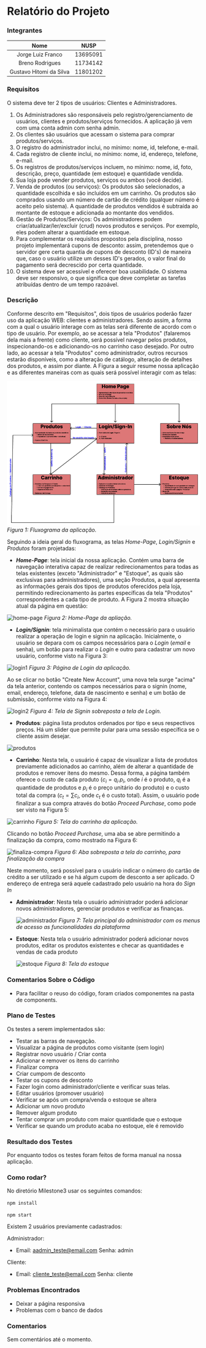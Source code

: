 
# Relatório do Projeto

### Integrantes

|          Nome           |   NUSP   |
| :---------------------: | :------: |
|    Jorge Luiz Franco    | 13695091 |
|     Breno Rodrigues     | 11734142 |
| Gustavo Hitomi da Silva | 11801202 |

### Requisitos

O sistema deve ter 2 tipos de usuários: Clientes e Administradores.

1. Os Administradores são responsáveis pelo registro/gerenciamento de usuários, clientes e produtos/serviços fornecidos. A aplicação já vem com uma conta admin com senha admin.
2. Os clientes são usuários que acessam o sistema para comprar produtos/serviços.
3. O registro do administrador inclui, no mínimo: nome, id, telefone, e-mail.
4. Cada registro de cliente inclui, no mínimo: nome, id, endereço, telefone, e-mail.
5. Os registros de produtos/serviços incluem, no mínimo: nome, id, foto, descrição, preço, quantidade (em estoque) e quantidade vendida.
6. Sua loja pode vender produtos, serviços ou ambos (você decide).
7. Venda de produtos (ou serviços): Os produtos são selecionados, a quantidade escolhida e são incluídos em um carrinho. Os produtos são comprados usando um número de cartão de crédito (qualquer número é aceito pelo sistema). A quantidade de produtos vendidos é subtraída ao montante de estoque e adicionada ao montante dos vendidos.
8. Gestão de Produtos/Serviços: Os administradores podem criar/atualizar/ler/excluir (crud) novos produtos e serviços. Por exemplo, eles podem alterar a quantidade em estoque.
9. Para complementar os requisitos propostos pela disciplina, nosso projeto implementará cupons de desconto: assim, pretendemos que o servidor gere certa quantia de cupons de desconto (ID's) de maneira que, caso o usuário utilize um desses ID's gerados, o valor final do pagamento será decrescido por certa quantidade.
10. O sistema deve ser acessível e oferecer boa usabilidade. O sistema deve ser responsivo, o que significa que deve completar as tarefas atribuídas dentro de um tempo razoável.

### Descrição

Conforme descrito em "Requisitos", dois tipos de usuários poderão fazer uso da aplicação WEB: clientes e administradores. Sendo assim, a forma com a qual o usuário interage com as telas será diferente de acordo com o tipo de usuário. Por exemplo, ao se acessar a tela "Produtos" (falaremos dela mais a frente) como cliente, será possível navegar pelos produtos, inspecionando-os e adicionando-os no carrinho caso desejado. Por outro lado, ao acessar a tela "Produtos" como administrador, outros recursos estarão disponíveis, como a alteração de catálogo, alteração de detalhes dos produtos, e assim por diante. A Figura a seguir resume nossa aplicação e as diferentes maneiras com as quais será possível interagir com as telas:

![fluxograma](../milestone1/diagrams/fluxograma.png)
_Figura 1: Fluxograma da aplicação._

Seguindo a ideia geral do fluxograma, as telas _Home-Page_, _Login/Signin_ e _Produtos_ foram projetadas:

- **_Home-Page_**: tela inicial da nossa aplicação. Contém uma barra de navegação interativa capaz de realizar redirecionamentos para todas as telas existentes (exceto "Administrador" e "Estoque", as quais são exclusivas para administradores), uma seção Produtos, a qual apresenta as informações gerais dos tipos de produtos oferecidos pela loja, permitindo redirecionamento às partes específicas da tela "Produtos" correspondentes a cada tipo de produto. A Figura 2 mostra situação atual da página em questão:

![home-page](../milestone3/imgs/)
_Figura 2: Home-Page da apliação._

- **_Login/Signin_**: tela minimalista que contém o necessário para o usuário realizar a operação de login e signin na aplicação. Inicialmente, o usuário se depara com os campos necessários para o _Login_ (_email_ e senha), um botão para realizar o _Login_ e outro para cadastrar um novo usuário, conforme visto na Figura 3:

![login1](../milestone3/imgs/)
_Figura 3: Página de Login da aplicação._

Ao se clicar no botão "Create New Account", uma nova tela surge "acima" da tela anterior, contendo os campos necessários para o signin (nome, email, endereço, telefone, data de nascimento e senha) e um botão de submissão, conforme visto na Figura 4:

![login2](../milestone3/imgs/)
_Figura 4: Tela de Signin sobreposta a tela de Login._

- **Produtos**: página lista produtos ordenados por tipo e seus respectivos preços. Há um slider que permite pular para uma sessão específica se o cliente assim desejar.

![produtos](../milestone3/imgs/)

- **Carrinho**: Nesta tela, o usuário é capaz de visualizar a lista de produtos previamente adicionados ao carrinho, além de alterar a quantidade de produtos e remover itens do mesmo. Dessa forma, a página também oferece o custo de cada produto ($c_i = q_i . p_i$, onde $i$ é o produto, $q_i$ é a quantidade de produtos e $p_i$ é o preço unitário do produto) e o custo total da compra ($c_t = \sum c_i$, onde $c_t$ é o custo total). Assim, o usuário pode finalizar a sua compra através do botão _Proceed Purchase_, como pode ser visto na Figura 5:

![carrinho](../milestone3/imgs/)
_Figura 5: Tela do carrinho da aplicação._

Clicando no botão _Proceed Purchase_, uma aba se abre permitindo a finalização da compra, como mostrado na Figura 6:

![finaliza-compra](../milestone3/imgs/)
_Figura 6: Aba sobreposta a tela do carrinho, para finalização da compra_

Neste momento, será possível para o usuário indicar o número do cartão de crédito a ser utilizado e se há algum cupom de desconto a ser aplicado. O endereço de entrega será aquele cadastrado pelo usuário na hora do _Sign In_

- **Administrador**: Nesta tela o usuário administrador poderá adicionar novos administradores, gerenciar produtos e verificar as finanças.

  ![administrador](../milestone3/imgs/)
  _Figura 7: Tela principal do administrador com os menus de acesso as funcionalidades da plataforma_

- **Estoque**: Nesta tela o usuário administrador poderá adicionar novos produtos, editar os produtos existentes e checar as quantidades e vendas de cada produto

  ![estoque](../milestone3/imgs/)
  _Figura 8: Tela do estoque_

### Comentarios Sobre o Código

- Para facilitar o reuso do código, foram criados componemtes na pasta de components.

### Plano de Testes

Os testes a serem implementados são:

- Testar as barras de navegação.
- Visualizar a página de produtos como visitante (sem login)
- Registrar novo usuário / Criar conta
- Adicionar e remover os itens do carrinho
- Finalizar compra
- Criar cumpom de desconto
- Testar os cupons de desconto
- Fazer login como administrador/cliente e verificar suas telas.
- Editar usuários (promover usuário)
- Verificar se após um compra/venda o estoque se altera
- Adicionar um novo produto
- Remover algum produto
- Tentar comprar um produto com maior quantidade que o estoque
- Verificar se quando um produto acaba no estoque, ele é removido

### Resultado dos Testes

Por enquanto todos os testes foram feitos de forma manual na nossa aplicação.

### Como rodar?

No diretório Milestone3 usar os seguintes comandos:

`npm install`

`npm start`

Existem 2 usuários previamente cadastrados:

Administrador: 
- Email: aadmin_teste@email.com Senha: admin

Cliente:
- Email: cliente_teste@email.com Senha: cliente

### Problemas Encontrados

- Deixar a página responsiva
- Problemas com o banco de dados

### Comentarios

Sem comentários até o momento.
